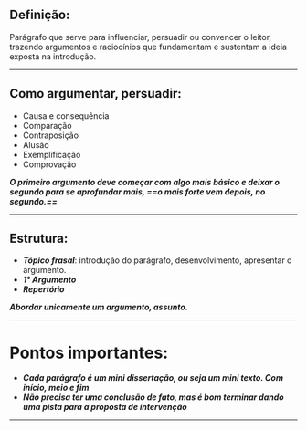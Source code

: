## Definição:

Parágrafo que serve para influenciar, persuadir ou convencer o leitor, trazendo argumentos e raciocínios que fundamentam e sustentam a ideia exposta na introdução.

---

## Como argumentar, persuadir:

- Causa e consequência
- Comparação
- Contraposição
- Alusão
- Exemplificação
- Comprovação

***O primeiro argumento deve começar com algo mais básico e deixar o segundo para se aprofundar mais, ==o mais forte vem depois, no segundo.==*** 

---
## Estrutura: 

- ***Tópico frasal***: introdução do parágrafo, desenvolvimento, apresentar o argumento. 
- ***1° Argumento***
- ***Repertório***

***Abordar unicamente um argumento, assunto.***


---
# Pontos importantes:

- ***Cada parágrafo é um mini dissertação, ou seja um mini texto. Com início, meio e fim***
- ***Não precisa ter uma conclusão de fato, mas é bom terminar dando uma pista para a proposta de intervenção***

---
